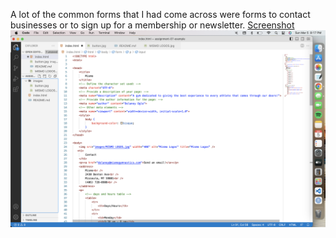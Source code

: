 
A lot of the common forms that I had come across were forms to contact businesses or to sign up for a membership or newsletter.
[Screenshot](https://github.com/delaneyogle/MART341-WebDesign/blob/main/assignment-07/images/screenshot.jpg)
![screenshot](./images/screenshot.jpg)
